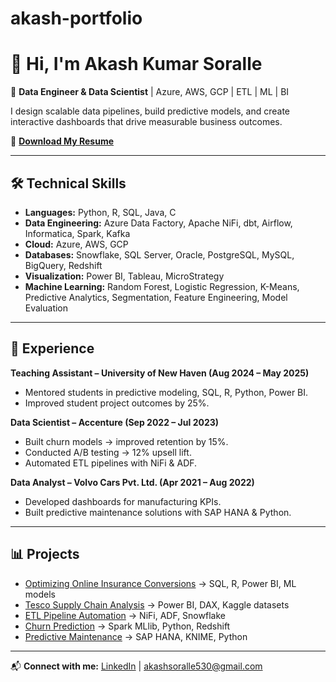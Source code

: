 # akash-portfolio
# 👋 Hi, I'm Akash Kumar Soralle  

🚀 **Data Engineer & Data Scientist** | Azure, AWS, GCP | ETL | ML | BI  

I design scalable data pipelines, build predictive models, and create interactive dashboards that drive measurable business outcomes.  

📄 **[Download My Resume](./Akash_DS_Resume.pdf)**  

---

## 🛠️ Technical Skills
- **Languages:** Python, R, SQL, Java, C  
- **Data Engineering:** Azure Data Factory, Apache NiFi, dbt, Airflow, Informatica, Spark, Kafka  
- **Cloud:** Azure, AWS, GCP  
- **Databases:** Snowflake, SQL Server, Oracle, PostgreSQL, MySQL, BigQuery, Redshift  
- **Visualization:** Power BI, Tableau, MicroStrategy  
- **Machine Learning:** Random Forest, Logistic Regression, K-Means, Predictive Analytics, Segmentation, Feature Engineering, Model Evaluation  

---

## 💼 Experience
**Teaching Assistant – University of New Haven (Aug 2024 – May 2025)**  
- Mentored students in predictive modeling, SQL, R, Python, Power BI.  
- Improved student project outcomes by 25%.  

**Data Scientist – Accenture (Sep 2022 – Jul 2023)**  
- Built churn models → improved retention by 15%.  
- Conducted A/B testing → 12% upsell lift.  
- Automated ETL pipelines with NiFi & ADF.  

**Data Analyst – Volvo Cars Pvt. Ltd. (Apr 2021 – Aug 2022)**  
- Developed dashboards for manufacturing KPIs.  
- Built predictive maintenance solutions with SAP HANA & Python.  

---

## 📊 Projects
- [Optimizing Online Insurance Conversions](#) → SQL, R, Power BI, ML models  
- [Tesco Supply Chain Analysis](#) → Power BI, DAX, Kaggle datasets  
- [ETL Pipeline Automation](#) → NiFi, ADF, Snowflake  
- [Churn Prediction](#) → Spark MLlib, Python, Redshift  
- [Predictive Maintenance](#) → SAP HANA, KNIME, Python  

---

📬 **Connect with me:** [LinkedIn](https://www.linkedin.com/in/akashsoralle0509) | akashsoralle530@gmail.com
